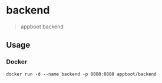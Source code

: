 # backend

> appboot backend

## Usage

### Docker

```shell
docker run -d --name backend -p 8888:8888 appboot/backend
```
